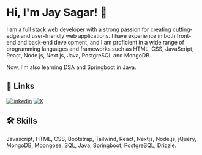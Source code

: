 
# Hi, I'm Jay Sagar! 👋

I am a full stack web developer with a strong passion for creating cutting-edge and user-friendly web applications. I have experience in both front-end and back-end development, and I am proficient in a wide range of programming languages and frameworks such as HTML, CSS, JavaScript, React, Node.js, Next.js, Java, PostgreSQL and MongoDB.

Now, I'm also learning DSA and Springboot in Java.
## 🔗 Links

[![linkedin](https://img.shields.io/badge/linkedin-0A66C2?style=for-the-badge&logo=linkedin&logoColor=white)](https://www.linkedin.com/in/jaysagar/)
[![X](https://img.shields.io/twitter/follow/:user?style=for-the-badge&logo=X&logoColor=white)](https://x.com/p1ayjay)



## 🛠 Skills
Javascript, HTML, CSS, Bootstrap, Tailwind, React, Nextjs, Node.js, jQuery, MongoDB,
Moongose, SQL, Java, Springboot, PostgreSQL, Drizzle.

